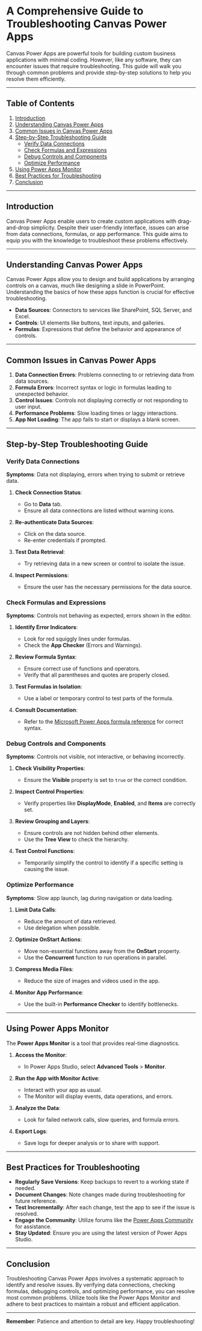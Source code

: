 # A Comprehensive Guide to Troubleshooting Canvas Power Apps

Canvas Power Apps are powerful tools for building custom business applications with minimal coding. However, like any software, they can encounter issues that require troubleshooting. This guide will walk you through common problems and provide step-by-step solutions to help you resolve them efficiently.

---

## Table of Contents

1. [Introduction](#introduction)
2. [Understanding Canvas Power Apps](#understanding-canvas-power-apps)
3. [Common Issues in Canvas Power Apps](#common-issues-in-canvas-power-apps)
4. [Step-by-Step Troubleshooting Guide](#step-by-step-troubleshooting-guide)
    - [Verify Data Connections](#verify-data-connections)
    - [Check Formulas and Expressions](#check-formulas-and-expressions)
    - [Debug Controls and Components](#debug-controls-and-components)
    - [Optimize Performance](#optimize-performance)
5. [Using Power Apps Monitor](#using-power-apps-monitor)
6. [Best Practices for Troubleshooting](#best-practices-for-troubleshooting)
7. [Conclusion](#conclusion)

---

## Introduction

Canvas Power Apps enable users to create custom applications with drag-and-drop simplicity. Despite their user-friendly interface, issues can arise from data connections, formulas, or app performance. This guide aims to equip you with the knowledge to troubleshoot these problems effectively.

---

## Understanding Canvas Power Apps

Canvas Power Apps allow you to design and build applications by arranging controls on a canvas, much like designing a slide in PowerPoint. Understanding the basics of how these apps function is crucial for effective troubleshooting.

- **Data Sources**: Connectors to services like SharePoint, SQL Server, and Excel.
- **Controls**: UI elements like buttons, text inputs, and galleries.
- **Formulas**: Expressions that define the behavior and appearance of controls.

---

## Common Issues in Canvas Power Apps

1. **Data Connection Errors**: Problems connecting to or retrieving data from data sources.
2. **Formula Errors**: Incorrect syntax or logic in formulas leading to unexpected behavior.
3. **Control Issues**: Controls not displaying correctly or not responding to user input.
4. **Performance Problems**: Slow loading times or laggy interactions.
5. **App Not Loading**: The app fails to start or displays a blank screen.

---

## Step-by-Step Troubleshooting Guide

### Verify Data Connections

**Symptoms**: Data not displaying, errors when trying to submit or retrieve data.

1. **Check Connection Status**:
   - Go to **Data** tab.
   - Ensure all data connections are listed without warning icons.

2. **Re-authenticate Data Sources**:
   - Click on the data source.
   - Re-enter credentials if prompted.

3. **Test Data Retrieval**:
   - Try retrieving data in a new screen or control to isolate the issue.

4. **Inspect Permissions**:
   - Ensure the user has the necessary permissions for the data source.

### Check Formulas and Expressions

**Symptoms**: Controls not behaving as expected, errors shown in the editor.

1. **Identify Error Indicators**:
   - Look for red squiggly lines under formulas.
   - Check the **App Checker** (Errors and Warnings).

2. **Review Formula Syntax**:
   - Ensure correct use of functions and operators.
   - Verify that all parentheses and quotes are properly closed.

3. **Test Formulas in Isolation**:
   - Use a label or temporary control to test parts of the formula.

4. **Consult Documentation**:
   - Refer to the [Microsoft Power Apps formula reference](https://docs.microsoft.com/en-us/powerapps/maker/canvas-apps/formula-reference) for correct syntax.

### Debug Controls and Components

**Symptoms**: Controls not visible, not interactive, or behaving incorrectly.

1. **Check Visibility Properties**:
   - Ensure the **Visible** property is set to `true` or the correct condition.

2. **Inspect Control Properties**:
   - Verify properties like **DisplayMode**, **Enabled**, and **Items** are correctly set.

3. **Review Grouping and Layers**:
   - Ensure controls are not hidden behind other elements.
   - Use the **Tree View** to check the hierarchy.

4. **Test Control Functions**:
   - Temporarily simplify the control to identify if a specific setting is causing the issue.

### Optimize Performance

**Symptoms**: Slow app launch, lag during navigation or data loading.

1. **Limit Data Calls**:
   - Reduce the amount of data retrieved.
   - Use delegation when possible.

2. **Optimize OnStart Actions**:
   - Move non-essential functions away from the **OnStart** property.
   - Use the **Concurrent** function to run operations in parallel.

3. **Compress Media Files**:
   - Reduce the size of images and videos used in the app.

4. **Monitor App Performance**:
   - Use the built-in **Performance Checker** to identify bottlenecks.

---

## Using Power Apps Monitor

The **Power Apps Monitor** is a tool that provides real-time diagnostics.

1. **Access the Monitor**:
   - In Power Apps Studio, select **Advanced Tools** > **Monitor**.

2. **Run the App with Monitor Active**:
   - Interact with your app as usual.
   - The Monitor will display events, data operations, and errors.

3. **Analyze the Data**:
   - Look for failed network calls, slow queries, and formula errors.

4. **Export Logs**:
   - Save logs for deeper analysis or to share with support.

---

## Best Practices for Troubleshooting

- **Regularly Save Versions**: Keep backups to revert to a working state if needed.
- **Document Changes**: Note changes made during troubleshooting for future reference.
- **Test Incrementally**: After each change, test the app to see if the issue is resolved.
- **Engage the Community**: Utilize forums like the [Power Apps Community](https://powerusers.microsoft.com/) for assistance.
- **Stay Updated**: Ensure you are using the latest version of Power Apps Studio.

---

## Conclusion

Troubleshooting Canvas Power Apps involves a systematic approach to identify and resolve issues. By verifying data connections, checking formulas, debugging controls, and optimizing performance, you can resolve most common problems. Utilize tools like the Power Apps Monitor and adhere to best practices to maintain a robust and efficient application.

---

**Remember**: Patience and attention to detail are key. Happy troubleshooting!
